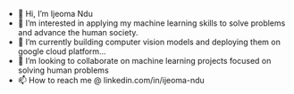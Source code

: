 - 👋 Hi, I’m Ijeoma Ndu
- 👀 I’m interested in applying my machine learning skills to solve problems and advance the human society.
- 🌱 I’m currently building computer vision models and deploying them on google cloud platform...
- 💞️ I’m looking to collaborate on machine learning projects focused on solving human problems
- 📫 How to reach me @ linkedin.com/in/ijeoma-ndu

<!---
ijeendu/ijeendu is a ✨ special ✨ repository because its `README.md` (this file) appears on your GitHub profile.
You can click the Preview link to take a look at your changes.
--->

